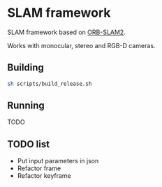 # SLAM framework

SLAM framework based on [ORB-SLAM2](https://github.com/raulmur/ORB_SLAM2).

Works with monocular, stereo and RGB-D cameras.

## Building
```bash
sh scripts/build_release.sh
```

## Running
TODO


## TODO list
- Put input parameters in json
- Refactor frame
- Refactor keyframe
